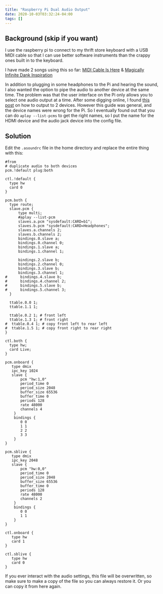```yaml
---
title: "Raspberry Pi Dual Audio Output"
date: 2020-10-03T03:32:24-04:00
tags: []
---
```


## Background (skip if you want)
I use the raspberry pi to connect to my thrift store keyboard with a USB MIDI cable so that I can use better software instruments than the crappy ones built in to the keyboard.

I have made 2 songs using this so far:
[MIDI Cable Is Here](https://odysee.com/@johanv:5/midi-cable-is-here:c) &
[Magically Infinite Dank Inspiration](https://odysee.com/@johanv:5/midi-magically-infinite-dank-inspiration:5)

In addition to plugging in some headphones to the Pi and hearing the sound, I also wanted the option to pipe the audio to another device at the same time. The problem was that the user interface on the Pi only allows you to select one audio output at a time. After some digging online, I found [this post](http://www.6by9.net/output-to-multiple-audio-devices-with-alsa/) on how to output to 2 devices. However this guide was general, and the device names were wrong for the Pi. So I eventually found out that you can do `aplay --list-pcms` to get the right names, so I put the name for the HDMI device and the audio jack device into the config file.

## Solution
Edit the `.asoundrc` file in the home directory and replace the entire thing with this:

```
#from
# duplicate audio to both devices
pcm.!default plug:both

ctl.!default {
  type hw
  card 0
}

pcm.both {
  type route;
  slave.pcm {
      type multi;
      #aplay --list-pcm
      slaves.a.pcm "sysdefault:CARD=b1";
      slaves.b.pcm "sysdefault:CARD=Headphones";
      slaves.a.channels 2;
      slaves.b.channels 2;
      bindings.0.slave a;
      bindings.0.channel 0;
      bindings.1.slave a;
      bindings.1.channel 1;

      bindings.2.slave b;
      bindings.2.channel 0;
      bindings.3.slave b;
      bindings.3.channel 1;
#      bindings.4.slave b;
#      bindings.4.channel 2;
#      bindings.5.slave b;
#      bindings.5.channel 3;
  }

  ttable.0.0 1;
  ttable.1.1 1;

  ttable.0.2 1; # front left
  ttable.1.3 1; # front right
#  ttable.0.4 1; # copy front left to rear left
#  ttable.1.5 1; # copy front right to rear right
}

ctl.both {
  type hw;
  card Live;
}

pcm.onboard {
   type dmix
   ipc_key 1024
   slave {
       pcm "hw:1,0"
       period_time 0
       period_size 2048
       buffer_size 65536
       buffer_time 0
       periods 128
       rate 48000
       channels 4
    }
    bindings {
       0 0
       1 1
       2 2
       3 3
    }
}

pcm.sblive {
   type dmix
   ipc_key 2048
   slave {
       pcm "hw:0,0"
       period_time 0
       period_size 2048
       buffer_size 65536
       buffer_time 0
       periods 128
       rate 48000
       channels 2
    }
    bindings {
       0 0
       1 1
    }
}

ctl.onboard {
   type hw
   card 1
}

ctl.sblive {
   type hw
   card 0
}

```

If you ever interact with the audio settings, this file will be overwritten, so make sure to make a copy of the file so you can always restore it. Or you can copy it from here again.